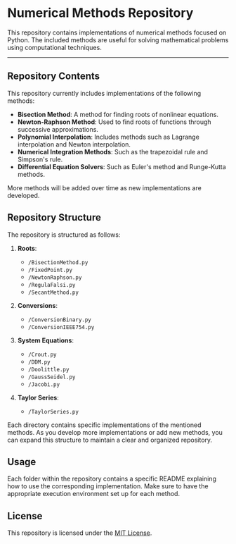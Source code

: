 # Numerical Methods Repository

This repository contains implementations of numerical methods focused on Python. The included methods are useful for solving mathematical problems using computational techniques.

---

## Repository Contents

This repository currently includes implementations of the following methods:

- **Bisection Method**: A method for finding roots of nonlinear equations.
- **Newton-Raphson Method**: Used to find roots of functions through successive approximations.
- **Polynomial Interpolation**: Includes methods such as Lagrange interpolation and Newton interpolation.
- **Numerical Integration Methods**: Such as the trapezoidal rule and Simpson's rule.
- **Differential Equation Solvers**: Such as Euler's method and Runge-Kutta methods.

More methods will be added over time as new implementations are developed.


## Repository Structure

The repository is structured as follows:

1. **Roots**:
   - `/BisectionMethod.py`
   - `/FixedPoint.py`
   - `/NewtonRaphson.py`
   - `/RegulaFalsi.py`
   - `/SecantMethod.py`

2. **Conversions**:
   - `/ConversionBinary.py`
   - `/ConversionIEEE754.py`

3. **System Equations**:
   - `/Crout.py`
   - `/DDM.py`
   - `/Doolittle.py`
   - `/GaussSeidel.py`
   - `/Jacobi.py`

4. **Taylor Series**:
   - `/TaylorSeries.py`

Each directory contains specific implementations of the mentioned methods. As you develop more implementations or add new methods, you can expand this structure to maintain a clear and organized repository.


## Usage

Each folder within the repository contains a specific README explaining how to use the corresponding implementation. Make sure to have the appropriate execution environment set up for each method.


## License

This repository is licensed under the [MIT License](LICENSE).

